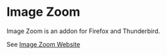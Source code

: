 Image Zoom
==========

Image Zoom is an addon for Firefox and Thunderbird.

See [Image Zoom Website](http://imagezoom.yellowgorilla.net/)
